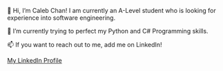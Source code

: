 👋 Hi, I’m Caleb Chan! I am currently an A-Level student who is looking for experience into software engineering.

🌱 I’m currently trying to perfect my Python and C# Programming skills.

📫 If you want to reach out to me, add me on LinkedIn!

[My LinkedIn Profile](https://www.linkedin.com/in/calebchanwy/)

<!---
calebchan1/calebchan1 is a ✨ special ✨ repository because its `README.md` (this file) appears on your GitHub profile.
You can click the Preview link to take a look at your changes.
--->
